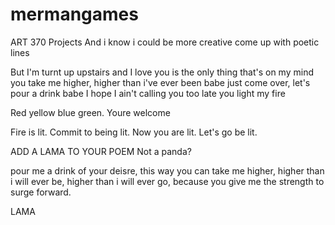 # mermangames
ART 370 Projects
And i know i could be more creative
come up with poetic lines

But I'm turnt up upstairs and I love you
is the only thing that's on my mind
you take me higher, higher than i've ever been babe
just come over, let's pour a drink babe
I hope I ain't calling you too late
you light my fire


Red yellow blue green. Youre welcome 


Fire is lit.
Commit to being lit.
Now you are lit.
Let's go be lit.


ADD A LAMA TO YOUR POEM
Not a panda?

pour me a drink of your deisre,
this way you can take me higher,
higher than i will ever be,
higher than i will ever go,
because you give me the strength to surge forward.

LAMA


